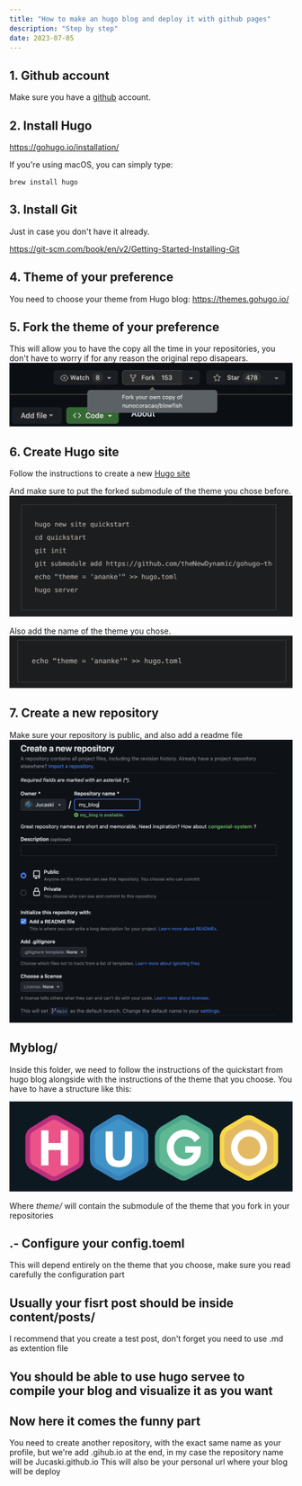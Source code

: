 ```yaml
---
title: "How to make an hugo blog and deploy it with github pages"
description: "Step by step"
date: 2023-07-05
---
```


## 1. Github account
Make sure you have a [github](https://github.com/) account.

## 2. Install Hugo

<https://gohugo.io/installation/>

If you're using macOS, you can simply type:
```
brew install hugo
 ```
## 3. Install Git
Just in case you don't have it already.

<https://git-scm.com/book/en/v2/Getting-Started-Installing-Git>

## 4. Theme of your preference
You need to choose your theme from Hugo blog: <https://themes.gohugo.io/>

## 5. Fork the theme of your preference
This will allow you to have the copy all the time in your repositories, you don't have to worry if for any reason the original repo disapears.
<img title="a title" alt="Alt text" src="fork.png">

## 6. Create Hugo site 
Follow the instructions to create a new [Hugo site](https://gohugo.io/getting-started/quick-start/#create-a-site)

And make sure to put the forked submodule of the theme you chose before.
<img title="a title" alt="Alt text" src="submodule.png">

Also add the name of the theme you chose.
<img title="a title" alt="Alt text" src="themeName.png">

## 7. Create a new repository
Make sure your repository is public, and also add a readme file
<img title="a title" alt="Alt text" src="repository.png">


## Myblog/
Inside this folder, we need to follow the instructions of the quickstart from hugo blog
alongside with the instructions of the theme that you choose. You have to have a structure like this:

<img title="a title" alt="Alt text" src="featured.png">

Where *theme/* will contain the submodule of the theme that you fork in your repositories

## .- Configure your config.toeml
This will depend entirely on the theme that you choose, make sure you read carefully the configuration part 

## Usually your fisrt post should be inside content/posts/
I recommend that you create a test post, don't forget you need to use .md as extention file

## You should be able to use hugo servee to compile your blog and visualize it as you want


## Now here it comes the funny part
You need to create another repository, with the exact same name as your profile, but we're add .gihub.io at the end, in my case the repository name will be Jucaski.github.io This will also be your personal url where your blog will be deploy



